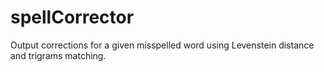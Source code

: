 # spellCorrector
Output corrections for a given misspelled word using Levenstein distance and trigrams matching.
